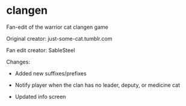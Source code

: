 # clangen
Fan-edit of the warrior cat clangen game

Original creator: just-some-cat.tumblr.com

Fan edit creator: SableSteel

Changes:

- Added new suffixes/prefixes

- Notify player when the clan has no leader, deputy, or medicine cat

- Updated info screen
